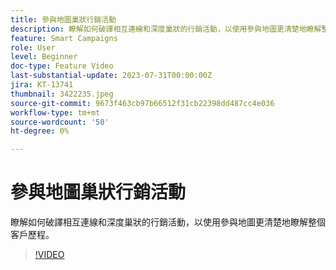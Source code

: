 ```yaml
---
title: 參與地圖巢狀行銷活動
description: 瞭解如何破譯相互連線和深度巢狀的行銷活動，以使用參與地圖更清楚地瞭解整個客戶歷程。
feature: Smart Campaigns
role: User
level: Beginner
doc-type: Feature Video
last-substantial-update: 2023-07-31T00:00:00Z
jira: KT-13741
thumbnail: 3422235.jpeg
source-git-commit: 9673f463cb97b66512f31cb22398dd487cc4e036
workflow-type: tm+mt
source-wordcount: '50'
ht-degree: 0%

---
```



# 參與地圖巢狀行銷活動

瞭解如何破譯相互連線和深度巢狀的行銷活動，以使用參與地圖更清楚地瞭解整個客戶歷程。

>[!VIDEO](https://video.tv.adobe.com/v/3422235/?learn=on)
